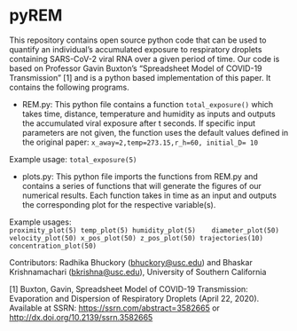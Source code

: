 # pyREM

This repository contains open source python code that can be used to quantify an individual’s accumulated exposure to respiratory droplets containing SARS-CoV-2 viral RNA over a given period of time. Our code is based on Professor Gavin Buxton’s “Spreadsheet Model of COVID-19 Transmission” [1] and is a python based implementation of this paper. It contains the following programs.
 
- REM.py: This python file contains a function `total_exposure()` which takes time, distance, temperature and humidity as inputs and outputs the accumulated viral exposure after t seconds. If specific input parameters are not given, the function uses the default values defined in the original paper: 
`x_away=2,temp=273.15,r_h=60, initial_D= 10`

Example usage: `total_exposure(5)`

- plots.py: This python file imports the functions from REM.py and contains a series of functions that will generate the figures of our numerical results. Each function takes in time as an input and outputs the corresponding plot for the respective variable(s). 

Example usages:  
`proximity_plot(5)
temp_plot(5)
humidity_plot(5)   
diameter_plot(50)
velocity_plot(50)
x_pos_plot(50)
z_pos_plot(50)
trajectories(10)
concentration_plot(50)`
 
 
 
 
Contributors: Radhika Bhuckory (bhuckory@usc.edu) and Bhaskar Krishnamachari (bkrishna@usc.edu), University of Southern California


[1] Buxton, Gavin, Spreadsheet Model of COVID-19 Transmission: Evaporation and Dispersion of Respiratory Droplets (April 22, 2020). Available at SSRN: https://ssrn.com/abstract=3582665 or http://dx.doi.org/10.2139/ssrn.3582665

